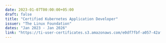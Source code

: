 ```yaml
---
date: 2023-01-07T00:00:00+05:00
draft: false
title: "Certified Kubernetes Application Developer"
issuer: "The Linux Foundation"
dates: "Jan 2023 - Jan 2026"
link: "https://ti-user-certificates.s3.amazonaws.com/e0df7fbf-a057-42af-8a1f-590912be5460/b0def564-e405-4f66-a9e3-7f6094bf3080-joshua-friedson-54656d48-162c-4b5b-9167-b205f64fd18c-certificate.pdf"
---
```


